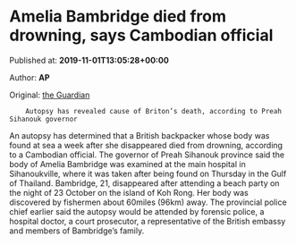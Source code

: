 
# Amelia Bambridge died from drowning, says Cambodian official

Published at: **2019-11-01T13:05:28+00:00**

Author: **AP**

Original: [the Guardian](https://www.theguardian.com/uk-news/2019/nov/01/amelia-banbridge-died-from-drowning-says-cambodian-official)


        Autopsy has revealed cause of Briton’s death, according to Preah Sihanouk governor
      
An autopsy has determined that a British backpacker whose body was found at sea a week after she disappeared died from drowning, according to a Cambodian official.
The governor of Preah Sihanouk province said the body of Amelia Bambridge was examined at the main hospital in Sihanoukville, where it was taken after being found on Thursday in the Gulf of Thailand.
Bambridge, 21, disappeared after attending a beach party on the night of 23 October on the island of Koh Rong. Her body was discovered by fishermen about 60miles (96km) away.
The provincial police chief earlier said the autopsy would be attended by forensic police, a hospital doctor, a court prosecutor, a representative of the British embassy and members of Bambridge’s family.
